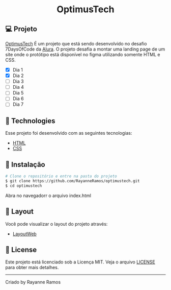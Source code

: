 <h1 align="center">
  OptimusTech
</h1>

## 💻 Projeto

[OptimusTech](EMBREVE) É um projeto que está sendo desenvolvido no desafio 7DaysOfCode da [Alura](https://alura.com.br/). O projeto desafia a montar uma landing page de um site onde o protótipo está disponível no figma utilizando somente HTML e CSS.

 - [x] Dia 1
 - [x] Dia 2
 - [ ] Dia 3
 - [ ] Dia 4
 - [ ] Dia 5
 - [ ] Dia 6
 - [ ] Dia 7

## 🧪 Technologies

Esse projeto foi desenvolvido com as seguintes tecnologias:

 - [HTML](https://developer.mozilla.org/pt-BR/docs/Web/HTML)
 - [CSS](https://developer.mozilla.org/pt-BR/docs/Web/CSS/)


## 🚀 Instalação

```bash
# Clone o repositório e entre na pasta do projeto
$ git clone https://github.com/RayanneRamos/optimustech.git
$ cd optimustech

```

Abra no navegadorr o arquivo index.html

## 🔖 Layout

Você pode visualizar o layout do projeto através:

 - [LayoutWeb](https://www.figma.com/file/mm3MLozvUDGhDRTxSLlGL5/7daysOfCode-HTML-CSS?node-id=0%3A1) 

## 📝 License

Este projeto está licenciado sob a Licença MIT. Veja o arquivo [LICENSE](LICENSE) para obter mais detalhes.

---

<p aling="center">Criado by Rayanne Ramos</p>
